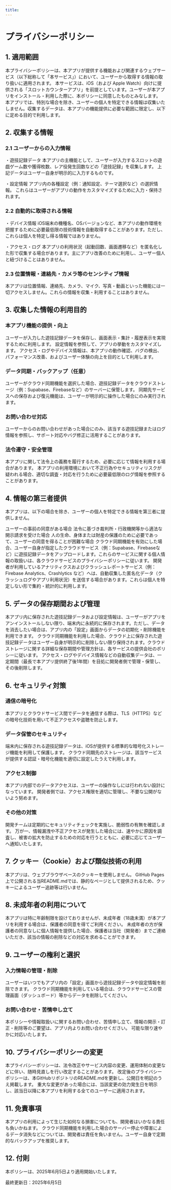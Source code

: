 ```yaml
---
title: 
---
```


# プライバシーポリシー
## 1. 適用範囲
本プライバシーポリシーは、本アプリが提供する機能および関連するウェブサービス（以下総称して「本サービス」）において、ユーザーから取得する情報の取り扱いに適用されます。
本サービスは、iOS（および Apple Watch）向けに提供される「スロットカウンターアプリ」を前提としています。ユーザーが本アプリをインストール・利用した際に、本ポリシーに同意したものとみなします。
本アプリでは、特別な場合を除き、ユーザーの個人を特定できる情報は収集いたしません。収集するデータは、本アプリの機能提供に必要な範囲に限定し、以下に定める目的で利用します。

## 2. 収集する情報
### 2.1 ユーザーからの入力情報
・遊技記録データ
本アプリの主機能として、ユーザーが入力するスロットの遊戯ゲーム数や獲得枚数、レア役発生回数などの「遊技記録」を収集します。
上記データはユーザー自身が明示的に入力するものです。

・設定情報
アプリ内の各種設定（例：通知設定、テーマ選択など）の選択情報。
これらはユーザーがアプリの動作をカスタマイズするために入力・保持されます。

### 2.2 自動的に取得される情報
・デバイス情報
iOS端末の機種名、OSバージョンなど、本アプリの動作環境を把握するために必要最低限の技術情報を自動取得することがあります。ただし、これらは個人を特定し得る情報ではありません。

・アクセス・ログ
本アプリの利用状況（起動回数、画面遷移など）を匿名化した形で収集する場合があります。主にアプリ改善のために利用し、ユーザー個人と紐づけることはありません。

### 2.3 位置情報・連絡先・カメラ等のセンシティブ情報
本アプリは位置情報、連絡先、カメラ、マイク、写真・動画といった機能には一切アクセスしません。これらの情報を収集・利用することはありません。

## 3. 収集した情報の利用目的
### 本アプリ機能の提供・向上
ユーザーが入力した遊技記録データを保存し、画面表示・集計・履歴表示を実現するために利用します。
設定情報を参照して、アプリの挙動をカスタマイズします。
アクセス・ログやデバイス情報は、本アプリの動作確認、バグの検出、パフォーマンス改善、およびユーザー体験の向上を目的として利用します。

### データ同期・バックアップ（任意）
ユーザーがクラウド同期機能を選択した場合、遊技記録データをクラウドストレージ（例：Supabase、Firebaseなど）のサーバーに保管します。
同期先サービスへの保存および復元機能は、ユーザーが明示的に操作した場合にのみ実行されます。

### お問い合わせ対応
ユーザーからのお問い合わせがあった場合にのみ、該当する遊技記録またはログ情報を参照し、サポート対応やバグ修正に活用することがあります。

### 法令遵守・安全管理
本アプリに関して法令上の義務を履行するため、必要に応じて情報を利用する場合があります。
本アプリの利用環境において不正行為やセキュリティリスクが疑われる場合、適切な調査・対応を行うために必要最低限のログ情報を参照することがあります。

## 4. 情報の第三者提供
本アプリは、以下の場合を除き、ユーザーの個人を特定できる情報を第三者に提供しません。

ユーザーの事前の同意がある場合
法令に基づき裁判所・行政機関等から適法な開示請求を受けた場合
人の生命、身体または財産の保護のために必要であって、ユーザーの同意を得ることが困難な場合
クラウド同期機能を有効にした場合、ユーザー自身が指定したクラウドサービス（例：Supabase、Firebaseなど）に遊技記録データをアップロードします。これらのサービスに関する個人情報の取扱いは、各クラウドサービスのプライバシーポリシーに従います。
開発者が利用しているアナリティクスおよびクラッシュレポートサービス（例：Firebase Analytics、Crashlytics など）へは、自動収集した匿名化データ（クラッシュログやアプリ利用状況）を送信する場合があります。これらは個人を特定しない形で集約・統計的に利用します。

## 5. データの保存期間および管理
本アプリ内に保存された遊技記録データおよび設定情報は、ユーザーがアプリをアンインストールしない限り、端末内に永続的に保存されます。ただし、データを消去したい場合は、アプリ内の「設定」画面からデータの初期化・削除機能を利用できます。
クラウド同期機能を利用した場合、クラウド上に保存された遊技記録データはユーザー自身が明示的に削除しない限り保持されます。クラウドストレージに関する詳細な保存期間や管理方針は、各サービスの提供会社のポリシーに従います。
アクセス・ログやデバイス情報などの自動収集データは、一定期間（最長で本アプリ提供終了後1年間）を目処に開発者側で管理・保管し、その後削除します。

## 6. セキュリティ対策
### 通信の暗号化
本アプリとクラウドサービス間でデータを通信する際は、TLS（HTTPS）などの暗号化技術を用いて不正アクセスや盗聴を防止します。

### データ保管のセキュリティ
端末内に保存される遊技記録データは、iOSが提供する標準的な暗号化ストレージ機能を利用して保護します。
クラウド同期先のストレージは、該当サービスが提供する認証・暗号化機能を適切に設定したうえで利用します。

### アクセス制御
本アプリ内部でのデータアクセスは、ユーザーの操作なしには行われない設計になっています。
開発者側では、アクセス権限を適切に管理し、不要な公開がないよう努めます。

### その他の対策
開発チームは定期的にセキュリティチェックを実施し、脆弱性の有無を確認します。
万が一、情報漏洩や不正アクセスが発生した場合には、速やかに原因を調査し、被害の拡大を防止するための対応を行うとともに、必要に応じてユーザーへ通知いたします。

## 7. クッキー（Cookie）および類似技術の利用
本アプリは、ウェブブラウザベースのクッキーを使用しません。
GitHub Pages上で公開される当README.mdでは、静的なページとして提供されるため、クッキーによるユーザー追跡等は行いません。

## 8. 未成年者の利用について
本アプリは特に年齢制限を設けておりませんが、未成年者（18歳未満）が本アプリを利用する場合は、保護者の同意を得てご利用ください。
未成年者の方が保護者の同意なしに個人情報を提供した場合、保護者は当社（開発者）までご連絡いただき、該当の情報の削除などの対応を求めることができます。

## 9. ユーザーの権利と選択
### 入力情報の管理・削除
ユーザーはいつでもアプリ内の「設定」画面から遊技記録データや設定情報を削除できます。
クラウド同期機能を利用している場合は、クラウドサービスの管理画面（ダッシュボード）等からデータを削除してください。

### お問い合わせ・苦情申し立て
本ポリシーや情報取扱いに関するお問い合わせ、苦情申し立て、情報の開示・訂正・削除等のご要望は、アプリ内よりお問い合わせください。
可能な限り速やかに対応いたします。

## 10. プライバシーポリシーの変更
本プライバシーポリシーは、法令改正やサービス内容の変更、運用体制の変更などに伴い、随時見直しを行い改定することがあります。
改定後のプライバシーポリシーは、本GitHubリポジトリのREADME.mdを更新し、公開日を明記のうえ掲載します。
重大な変更があった場合には、当該変更の効力発生日を明示し、該当日以降に本アプリを利用する全てのユーザーに適用されます。

## 11. 免責事項
本アプリの利用によって生じた如何なる損害についても、開発者はいかなる責任も負いかねます。
クラウド同期機能を利用した場合のサーバー停止や障害によるデータ消失などについては、開発者は責任を負いません。ユーザー自身で定期的なバックアップを推奨します。

## 12. 付則
本ポリシーは、2025年6月5日より適用開始いたします。

最終更新日：2025年6月5日
